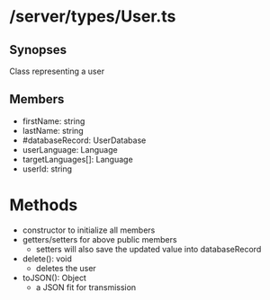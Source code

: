 # /server/types/User.ts

## Synopses
Class representing a user

## Members
- firstName: string
- lastName: string
- #databaseRecord: UserDatabase
- userLanguage: Language
- targetLanguages[]: Language
- userId: string

# Methods
- constructor to initialize all members
- getters/setters for above public members
  - setters will also save the updated value into databaseRecord
- delete(): void
  - deletes the user
- toJSON(): Object
  - a JSON fit for transmission
